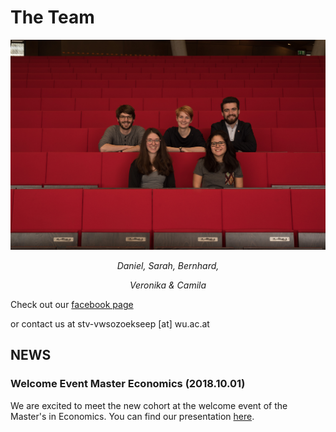 # The Team

![](team.jpg)
 <center> 
 
 *Daniel, Sarah, Bernhard,* 

 *Veronika & Camila*

</center>

Check out our [facebook page](https://www.facebook.com/vwsozoekseep/)

or contact us at stv-vwsozoekseep [at] wu.ac.at

## NEWS

### Welcome Event Master Economics (2018.10.01)

We are excited to meet the new cohort at the welcome event of the Master's in Economics. You can find our presentation [here](./presi.pdf).

